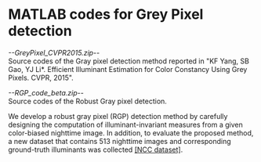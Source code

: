 #  MATLAB codes for Grey Pixel detection
*--GreyPixel_CVPR2015.zip--*  
Source codes of the Gray pixel detection method reported in "KF Yang, SB Gao, YJ Li*. Efficient Illuminant Estimation for Color Constancy Using Grey Pixels. CVPR, 2015".

*--RGP_code_beta.zip--*  
Source codes of the Robust Gray pixel detection.
  
We develop a robust gray pixel (RGP) detection method by carefully designing the computation of illuminant-invariant measures from a given color-biased nighttime image.
In addition, to evaluate the proposed method, a new dataset that contains 513 nighttime images and corresponding ground-truth illuminants was collected [[NCC dataset]](https://www.kaggle.com/datasets).  



